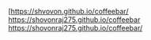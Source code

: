 [https://shvovon.github.io/coffeebar/
https://shovonraj275.github.io/coffeebar
https://shovonraj275.github.io/coffeebar/
